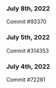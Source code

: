 ### July 8th, 2022

Commit #93370

### July 5th, 2022

Commit #314353


### July 4th, 2022

Commit #72281
